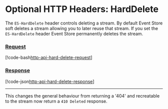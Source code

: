

# Optional HTTP Headers: HardDelete

The `ES-HardDelete` header controls deleting a stream. By default Event Store soft deletes a stream allowing you to later reuse that stream. If you set the `ES-HardDelete` header Event Store permanently deletes the stream.

### [Request](#tab/tabid-1)

[!code-bash[http-api-hard-delete-request](~/code-examples/http-api/hard-delete-stream.sh?start=1&end=1)]

### [Response](#tab/tabid-2)

[!code-json[http-api-hard-delete-response](~/code-examples/http-api/hard-delete-stream.sh?range=3-)]

* * *

This changes the general behaviour from returning a '404' and recreatable to the stream now return a `410 Deleted` response.